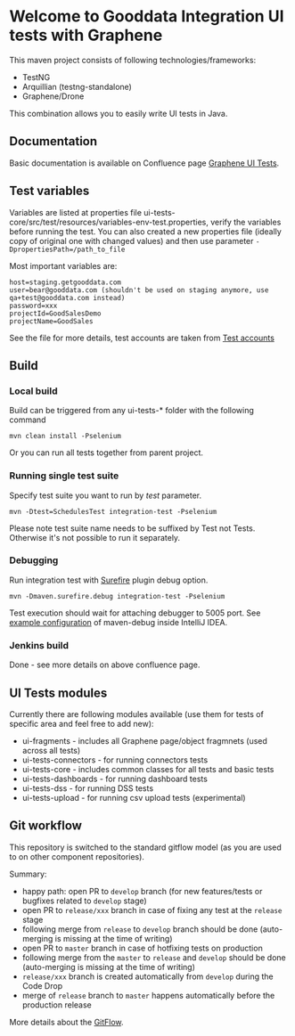 # Welcome to Gooddata Integration UI tests with Graphene

This maven project consists of following technologies/frameworks:
 - TestNG
 - Arquillian (testng-standalone)
 - Graphene/Drone

This combination allows you to easily write UI tests in Java.

## Documentation
Basic documentation is available on Confluence page [Graphene UI Tests](https://confluence.intgdc.com/display/plat/Graphene+UI+Tests).

## Test variables
Variables are listed at properties file ui-tests-core/src/test/resources/variables-env-test.properties, verify the variables before running the test.
You can also created a new properties file (ideally copy of original one with changed values) and then use parameter ```-DpropertiesPath=/path_to_file```

Most important variables are:
```
host=staging.getgooddata.com
user=bear@gooddata.com (shouldn't be used on staging anymore, use qa+test@gooddata.com instead)
password=xxx
projectId=GoodSalesDemo
projectName=GoodSales
```
See the file for more details, test accounts are taken from [Test accounts](https://confluence.intgdc.com/display/plat/Test+Accounts)

## Build
### Local build
Build can be triggered from any ui-tests-* folder with the following command
```
mvn clean install -Pselenium
```
Or you can run all tests together from parent project.

### Running single test suite
Specify test suite you want to run by _test_ parameter.
```
mvn -Dtest=SchedulesTest integration-test -Pselenium
```
Please note test suite name needs to be suffixed by Test not Tests. Otherwise it's not possible to run it separately.

### Debugging
Run integration test with [Surefire](http://maven.apache.org/surefire/maven-surefire-plugin/) plugin debug option.
```
mvn -Dmaven.surefire.debug integration-test -Pselenium
```
Test execution should wait for attaching debugger to 5005 port. See [example configuration](https://www.dropbox.com/s/v0h86cwkrf6j4n4/maven-debugger.png?dl=0) of maven-debug inside IntelliJ IDEA.

### Jenkins build
Done - see more details on above confluence page.

## UI Tests modules
Currently there are following modules available (use them for tests of specific area and feel free to add new):
 * ui-fragments - includes all Graphene page/object fragmnets (used across all tests)
 * ui-tests-connectors - for running connectors tests
 * ui-tests-core - includes common classes for all tests and basic tests
 * ui-tests-dashboards - for running dashboard tests
 * ui-tests-dss - for running DSS tests
 * ui-tests-upload - for running csv upload tests (experimental)

## Git workflow
This repository is switched to the standard gitflow model (as you are used to on other component repositories).

Summary:
 * happy path: open PR to `develop` branch (for new features/tests or bugfixes related to `develop` stage)
 * open PR to `release/xxx` branch in case of fixing any test at the `release` stage
  * following merge from `release` to `develop` branch should be done (auto-merging is missing at the time of writing)
 * open PR to `master` branch in case of hotfixing tests on production
  * following merge from the `master` to `release` and `develop` should be done (auto-merging is missing at the time of writing)
 * `release/xxx` branch is created automatically from `develop` during the Code Drop
 * merge of `release` branch to `master` happens automatically before the production release

More details about the [GitFlow](https://confluence.intgdc.com/display/plat/Gitflow).
